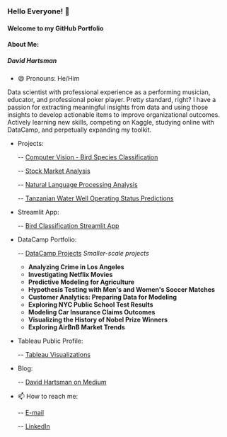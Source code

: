 ### Hello Everyone! 👋

#### Welcome to my GitHub Portfolio

#### About Me: 
##### David Hartsman
- 😄 Pronouns: He/Him

Data scientist with professional experience as a performing musician, educator, and professional poker player. Pretty standard, right? I have a passion for extracting meaningful insights from data and using those insights to develop actionable items to improve organizational outcomes. Actively learning new skills, competing on Kaggle, studying online with DataCamp, and perpetually expanding my toolkit. 


- Projects:

  -- [Computer Vision - Bird Species Classification](https://github.com/dvdhartsman/Bird_Species_Image_Classification)

  -- [Stock Market Analysis](https://github.com/dvdhartsman/Stock_Market_Analysis)
  
  -- [Natural Language Processing Analysis](https://github.com/dvdhartsman/NLP-Sentiment-Analysis)
  
  -- [Tanzanian Water Well Operating Status Predictions](https://github.com/dvdhartsman/Tanzanian_Water_Pumps)

- Streamlit App:

  -- [Bird Classification Streamlit App](https://bird-species-image-classification-heath-and-david.streamlit.app/)

- DataCamp Portfolio:

   -- [DataCamp Projects](https://www.datacamp.com/portfolio/dvdhartsman?view=true)
    *Smaller-scale projects*
    - **Analyzing Crime in Los Angeles**
    - **Investigating Netflix Movies**
    - **Predictive Modeling for Agriculture**
    - **Hypothesis Testing with Men's and Women's Soccer Matches**
    - **Customer Analytics: Preparing Data for Modeling**
    - **Exploring NYC Public School Test Results**
    - **Modeling Car Insurance Claims Outcomes**
    - **Visualizing the History of Nobel Prize Winners**
    - **Exploring AirBnB Market Trends**

- Tableau Public Profile:

  -- [Tableau Visualizations](https://public.tableau.com/app/profile/david.hartsman/vizzes)
  
- Blog:
 
  -- [David Hartsman on Medium](https://medium.com/@dvdhartsman)


- 📫 How to reach me:
  
  -- [E-mail](dvdhartsman@gmail.com)
  
  -- [LinkedIn](https://www.linkedin.com/in/david-hartsman-data/)

<!--
**dvdhartsman/dvdhartsman** is a ✨ _special_ ✨ repository because its `README.md` (this file) appears on your GitHub profile.

Here are some ideas to get you started:

- 🔭 I’m currently working on ...
- 🌱 I’m currently learning ...
- 👯 I’m looking to collaborate on ...
- 🤔 I’m looking for help with ...
- 💬 Ask me about ...
- 📫 How to reach me: ...
- 😄 Pronouns: ...
- ⚡ Fun fact: ...
-->
